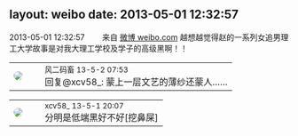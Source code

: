 layout: weibo
date: 2013-05-01 12:32:57
---
<meta name="referrer" content="no-referrer" />

2013-05-01 12:32:57  &nbsp;&nbsp;&nbsp;&nbsp;&nbsp;&nbsp; 来自 <a href="http://weibo.com/" rel="nofollow">微博 weibo.com</a>
越想越觉得赵的一系列女追男理工大学故事是对我大理工学校及学子的高级黑啊！！ ​​​

<table style="width: 100%;">
  <tr>
    <td style="width: 40px;"><img style="border-radius:50%" src="https://tva3.sinaimg.cn/crop.0.0.639.639.50/6d2a6003jw8f3idy69w2gj20hs0hrt9g.jpg?KID=imgbed,tva&Expires=1624466940&ssig=XmaOeXkQT6"></td>
    <td colspan="2"><small>风二码畜 13-5-2 07:53</small><br/>回复@xcv58_: 蒙上一层文艺的薄纱还蒙人……</td>
  </tr>
</table>

<table style="width: 100%;">
  <tr>
    <td style="width: 40px;"><img style="border-radius:50%" src="https://tva3.sinaimg.cn/crop.0.0.1242.1242.50/801f7e9ajw8f3peekcgoqj20yi0yidg9.jpg?KID=imgbed,tva&Expires=1624466940&ssig=d6UrsB%2FuBy"></td>
    <td colspan="2"><small>xcv58_ 13-5-1 20:07</small><br/>分明是低端黑好不好[挖鼻屎]</td>
  </tr>
</table>
